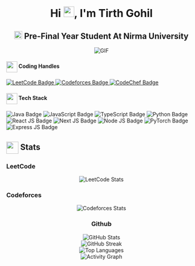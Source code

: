 <h1 align="center">Hi <img src="https://github.com/YourUsername/YourUsername/blob/main/icons/Hi.gif" width="28px"/>, I'm Tirth Gohil</h1>
<h2 align="center">
  <img src="https://komarev.com/ghpvc/?username=Tirth1410&color=dc143c&style=for-the-badge" alt="Profile Views" style="height:21px;">
  Pre-Final Year Student At Nirma University
</h2>
<div align="center">
 <img alt="GIF" src="https://i.giphy.com/media/v1.Y2lkPTc5MGI3NjExZjE4Z2g2MXJrY3h2OG9renYxNXZsbmx1eHpqNHFpcDhtajRhbGJoaCZlcD12MV9pbnRlcm5hbF9naWZfYnlfaWQmY3Q9Zw/RiwPT2pQAXjv3TeHRB/giphy.gif" />
</div>

<div>
  <div><h4> <img align="center" src="https://user-images.githubusercontent.com/74038190/216122041-518ac897-8d92-4c6b-9b3f-ca01dcaf38ee.png" width="29"/> Coding Handles</h4></div>
  <a href="https://www.leetcode.com/22bce098" target="_blank">
    <img src="https://img.shields.io/badge/LeetCode-000000?style=for-the-badge&logo=LeetCode&logoColor=#d16c06" alt="LeetCode Badge">
  </a>
  <a href="https://codeforces.com/profile/tirthgohil1410" target="_blank">
    <img src="https://img.shields.io/badge/Codeforces-445f9d?style=for-the-badge&logo=Codeforces&logoColor=white" alt="Codeforces Badge">
  </a>
  <a href="https://www.codechef.com/users/tirthgohil1410" target="_blank">
    <img src="https://img.shields.io/badge/CodeChef-5B4638?style=for-the-badge&logo=CodeChef&logoColor=white" alt="CodeChef Badge">
  </a>
</div>

<div>
  <div><h4> <img align="center" src="https://github.com/[YourUsername]/[YourUsername]/blob/main/icons/techstack.gif" width="29"/> Tech Stack</h4></div>
  <img src="https://img.shields.io/badge/java-%23F7DF1E.svg?style=for-the-badge&logo=java&logoColor=white" alt="Java Badge">  
  <img src="https://img.shields.io/badge/javascript-%23323330.svg?style=for-the-badge&logo=javascript&logoColor=%23F7DF1E" alt="JavaScript Badge">
  <img src="https://img.shields.io/badge/typescript-%2320232a.svg?style=for-the-badge&logo=typescript&logoColor=%2374A3FF" alt="TypeScript Badge">
  <img src="https://img.shields.io/badge/python-%233B75B9.svg?style=for-the-badge&logo=python&logoColor=white" alt="Python Badge">
  <img src="https://img.shields.io/badge/react-%2320232a.svg?style=for-the-badge&logo=react&logoColor=%2361DAFB" alt="React JS Badge">
  <img src="https://img.shields.io/badge/next.js-%23000000.svg?style=for-the-badge&logo=next.js&logoColor=white" alt="Next JS Badge">
  <img src="https://img.shields.io/badge/node.js-%234F5D27.svg?style=for-the-badge&logo=node.js&logoColor=white" alt="Node JS Badge">
  <img src="https://img.shields.io/badge/pytorch-%23EE4C2C.svg?style=for-the-badge&logo=pytorch&logoColor=white" alt="PyTorch Badge">
  <img src="https://img.shields.io/badge/express.js-%234B3F6C.svg?style=for-the-badge&logo=express&logoColor=white" alt="Express JS Badge">
</div>

<div>
  <div><h2><img align="center" src="https://github.com/[YourUsername]/[YourUsername]/blob/main/icons/stats.gif" width="32"/> Stats</h2></div>
  <div>
    <div><h3>LeetCode</h3></div>
    <div align="center">
      <img src="https://leetcode.card.workers.dev/22bce098?theme=auto&font=baloo&extension=null" alt="LeetCode Stats">
    </div>
  </div>

  <div>
    <div><h3>Codeforces</h3></div>
    <div align="center">
      <img src="https://codeforces-readme-stats.vercel.app/api/card?username=tirthgohil1410" alt="Codeforces Stats">
    </div>
  </div>

  <div align="center">
    <div><h3>Github</h3></div>
    <img src="https://github-readme-stats.vercel.app/api?username=Tirth1410&theme=tokyonight&hide_border=false&include_all_commits=true&count_private=false" alt="GitHub Stats"><br/>
    <img src="https://github-readme-streak-stats.herokuapp.com/?user=Tirth1410&theme=tokyonight&hide_border=false" alt="GitHub Streak"><br/>
    <img src="https://github-readme-stats.vercel.app/api/top-langs/?username=Tirth1410&theme=tokyonight&hide_border=false&include_all_commits=true&count_private=false&layout=compact" alt="Top Languages"><br/>
    <img src="https://github-readme-activity-graph.vercel.app/graph?username=Tirth1410&theme=tokyo-night" alt="Activity Graph">
  </div>
</div>

